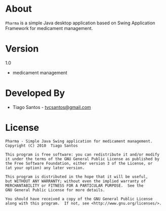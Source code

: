 About
=====
`Pharma` is a simple Java desktop application based on Swing
Application Framework for medicament management.

Version
=====
1.0

* medicament management

Developed By
============
* Tiago Santos - <tvcsantos@gmail.com>

License
=======
    Pharma - Simple Java Swing application for medicament management.
    Copyright (C) 2010  Tiago Santos

    This program is free software: you can redistribute it and/or modify
    it under the terms of the GNU General Public License as published by
    the Free Software Foundation, either version 3 of the License, or
    (at your option) any later version.

    This program is distributed in the hope that it will be useful,
    but WITHOUT ANY WARRANTY; without even the implied warranty of
    MERCHANTABILITY or FITNESS FOR A PARTICULAR PURPOSE.  See the
    GNU General Public License for more details.

    You should have received a copy of the GNU General Public License
    along with this program.  If not, see <http://www.gnu.org/licenses/>.
